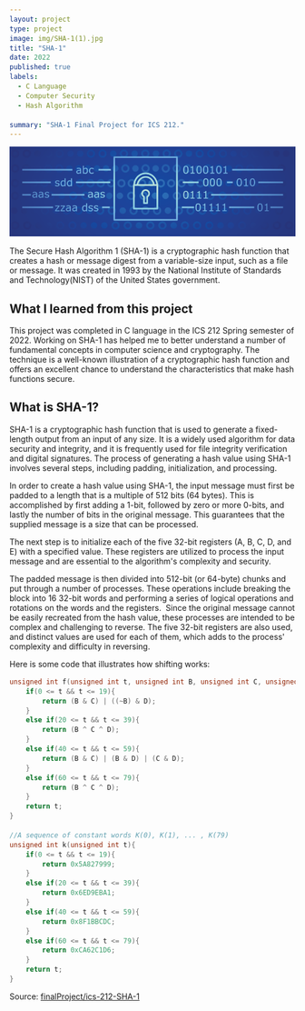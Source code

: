 ```yaml
---
layout: project
type: project
image: img/SHA-1(1).jpg
title: "SHA-1"
date: 2022
published: true
labels:
  - C Language
  - Computer Security
  - Hash Algorithm
  
summary: "SHA-1 Final Project for ICS 212."
---
```


<img class="img-fluid" src="../img/SHA-1(2).png">

The Secure Hash Algorithm 1 (SHA-1) is a cryptographic hash function that creates a hash or message digest from a variable-size input, such as a file or message. It was created in 1993 by the National Institute of Standards and Technology(NIST) of the United States government. 



## What I learned from this project
This project was completed in C language in the ICS 212 Spring semester of 2022. Working on SHA-1 has helped me to better understand a number of fundamental concepts in computer science and cryptography. The technique is a well-known illustration of a cryptographic hash function and offers an excellent chance to understand the characteristics that make hash functions secure. 


## What is SHA-1? 
SHA-1 is a cryptographic hash function that is used to generate a fixed-length output from an input of any size. It is a widely used algorithm for data security and integrity, and it is frequently used for file integrity verification and digital signatures. The process of generating a hash value using SHA-1 involves several steps, including padding, initialization, and processing.

In order to create a hash value using SHA-1, the input message must first be padded to a length that is a multiple of 512 bits (64 bytes). This is accomplished by first adding a 1-bit, followed by zero or more 0-bits, and lastly the number of bits in the original message. This guarantees that the supplied message is a size that can be processed.

The next step is to initialize each of the five 32-bit registers (A, B, C, D, and E) with a specified value. These registers are utilized to process the input message and are essential to the algorithm's complexity and security.

The padded message is then divided into 512-bit (or 64-byte) chunks and put through a number of processes. These operations include breaking the block into 16 32-bit words and performing a series of logical operations and rotations on the words and the registers.  Since the original message cannot be easily recreated from the hash value, these processes are intended to be complex and challenging to reverse. The five 32-bit registers are also used, and distinct values are used for each of them, which adds to the process' complexity and difficulty in reversing.

Here is some code that illustrates how shifting works:
```cpp
unsigned int f(unsigned int t, unsigned int B, unsigned int C, unsigned int D){    
    if(0 <= t && t <= 19){
        return (B & C) | ((~B) & D);
    }
    else if(20 <= t && t <= 39){
        return (B ^ C ^ D);
    }
    else if(40 <= t && t <= 59){
        return (B & C) | (B & D) | (C & D);
    }
    else if(60 <= t && t <= 79){
        return (B ^ C ^ D);
    }
    return t;
}

//A sequence of constant words K(0), K(1), ... , K(79)
unsigned int k(unsigned int t){
    if(0 <= t && t <= 19){
        return 0x5A827999;
    }
    else if(20 <= t && t <= 39){
        return 0x6ED9EBA1;
    }
    else if(40 <= t && t <= 59){
        return 0x8F1BBCDC;
    }
    else if(60 <= t && t <= 79){
        return 0xCA62C1D6;
    }
    return t;
}
```

Source: <a href="https://github.com/hokwaichan/ICS212FinalProject"><i class="large github icon "></i>finalProject/ics-212-SHA-1</a>
